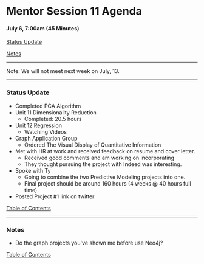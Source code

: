 # Mentor Session 11 Agenda

#### July 6, 7:00am (45 Minutes)

[Status Update](#status_update)

[Notes](#notes)

---
Note: We will not meet next week on July, 13.

---
### <a name="status_update"></a> Status Update
- Completed PCA Algorithm
- Unit 11 Dimensionality Reduction
    - Completed: 20.5 hours
- Unit 12 Regression
    - Watching Videos
- Graph Application Group
    - Ordered The Visual Display of Quantitative Information
- Met with HR at work and received feedback on resume and cover letter.
    - Received good comments and am working on incorporating
    - They thought pursuing the project with Indeed was interesting.
- Spoke with Ty
    - Going to combine the two Predictive Modeling projects into one.
    - Final project should be around 160 hours (4 weeks @ 40 hours full time)
- Posted Project #1 link on twitter

[Table of Contents](#toc)


---
### <a name="notes"></a> Notes
- Do the graph projects you've shown me before use Neo4j?

[Table of Contents](#toc)

